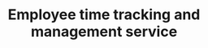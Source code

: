 ---
order: 2
title: Employee time tracking and management service
title_ru: Инструмент для планирования и отслеживания рабочего времени
year: 2023
company: Epam
type: B2E Web Service
type_ru: Корпоративный веб-сервис (B2E)
featured: true
summary: Enhanced and expanded workflows for a service used by 3,000+ employees. It combined functions for tracking and allocating working time—both individually and within projects and groups.
summary_ru: Совершенствовал и добавлял сценарии сервиса для 3000+ сотрудников. Он объединял функции учёта и распределения рабочего времени — как личного, так и внутри проектов и групп.

images_base: /assets/pix/cases/epam/time/
images_base_ru: /assets/pix/cases/epam/time-ru/

stages:
  - desc: "The tool manages different types of working hours—paid, vacation, overtime, and more. At the project level, it provides a summary across employees, showing how time is allocated or recorded."
    desc_ru: "Сервис учитывает разные типы рабочего времени — оплачиваемые часы, отпуска, переработки и др. На уровне проектов формируется сводка по сотрудникам, где видно как распределено или отработано время."
    images:
      - file: time1.jpg
        file_ru: ""
        caption: "List of active projects. For each project, a summary is shown across all team members, broken down by hour types: standard paid, vacation, overtime, and unpaid."
        caption_ru: "Список активных проектов. Для каждого проекта отображается сводка по всем сотрудникам — с разбивкой по типам часов: стандартные оплачиваемые, отпуска, переработки и неоплачиваемые."
        home: true
      - file: time2.png
        file_ru: ""
        caption: "Since this is a desktop service, a context menu was added with actions and links to other internal services for the project."
        caption_ru: "Так как это десктопный сервис, было добавлено контекстное меню с действиями и возможностью обращаться к другим внутренним сервисам для проекта."
        home: true
      - file: time3.png
        file_ru: ""
        caption: "From the list of projects/customers, you can drill down into the list of employees. I added advanced filtering and quick highlighting of problematic indicators."
        caption_ru: "От списка проектов/заказчиков можно пройти в список сотрудников. Я добавил расширенную фильтрацию и быструю подсветку проблемных показателей."
        home: false
      - file: time4.jpg
        file_ru: ""
        caption: "Added the option to expand an employee and view detailed stats. Example shows a dense case."
        caption_ru: "Сделал возможность раскрывать сотрудника и смотреть детализацию статистики. Пример — перегруженный случай."
        home: false

  - desc: "Visual design with real data, final components, and&nbsp;micro-interactions."
    desc_ru: "Визуальный дизайн на&nbsp;реальных данных, финальные компоненты и&nbsp;микро-взаимодействия."
    images:
      - file: time4.jpg
        file_ru: ""
        caption: "Hi-fi: dashboard widgets"
        caption_ru: "Хай-фай: виджеты дашборда"
        home: false
      - file: time5.jpg
        file_ru: ""
        caption: "Hi-fi: analytics detail"
        caption_ru: "Хай-фай: детализация аналитики"
        home: false
      - file: time6.jpg
        file_ru: ""
        caption: "Hi-fi: reporting"
        caption_ru: "Хай-фай: отчётность"
        home: false

permalink: /cases/time/
---